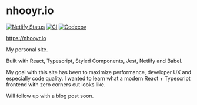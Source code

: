 # nhooyr.io

[![Netlify Status](https://img.shields.io/endpoint.svg?url=https%3A%2F%2Fdeveloper.oswaldlabs.com%2Fnetlify-status%2Fe5c47998-ce56-4d45-97c2-32623bdeb9d7)](https://app.netlify.com/sites/nhooyr/deploys)
[![CI](https://img.shields.io/circleci/build/github/nhooyr/site?label=ci)](https://github.com/nhooyr/site/commits/master)
[![Codecov](https://img.shields.io/codecov/c/github/nhooyr/site.svg?color=brightgreen)](https://codecov.io/gh/nhooyr/site)

https://nhooyr.io

My personal site.

Built with React, Typescript, Styled Components, Jest, Netlify and Babel.

My goal with this site has been to maximize performance, developer UX and
especially code quality. I wanted to learn what a modern React + Typescript
frontend with zero corners cut looks like.

Will follow up with a blog post soon.
